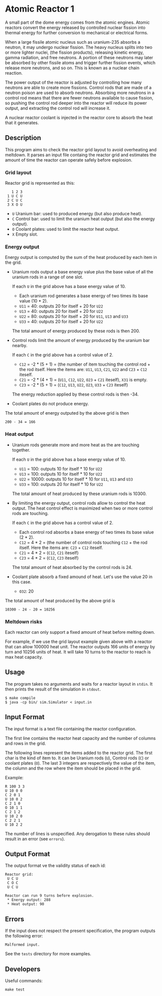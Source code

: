 # Atomic Reactor 1

A small part of the dome energy comes from the atomic engines.
Atomic reactors convert the energy released by controlled nuclear fission into
thermal energy for further conversion to mechanical or electrical forms.

When a large fissile atomic nucleus such as uranium-235 absorbs a neutron,
it may undergo nuclear fission.
The heavy nucleus splits into two or more lighter nuclei, (the fission products),
releasing kinetic energy, gamma radiation, and free neutrons.
A portion of these neutrons may later be absorbed by other fissile atoms and
trigger further fission events, which release more neutrons, and so on.
This is known as a nuclear chain reaction.

The power output of the reactor is adjusted by controlling how many neutrons are able
to create more fissions.
Control rods that are made of a neutron poison are used to absorb neutrons.
Absorbing more neutrons in a control rod means that there are fewer neutrons
available to cause fission, so pushing the control rod deeper into the reactor
will reduce its power output, and extracting the control rod will increase it.

A nuclear reactor coolant is injected in the reactor core to absorb the heat that
it generates.

## Description

This program aims to check the reactor grid layout to avoid overheating and meltdown.
It parses an input file containg the reactor grid and estimates the amount of time
the reactor can operate safely before explosion.

### Grid layout

Reactor grid is represented as this:

	   1 2 3
	 1 U C U
	 2 C U C
	 3 X O U

* `U` Uranium bar: used to produced energy (but also produce heat).
* `C` Control bar: used to limit the uranium heat output (but also the energy output).
* `O` Coolant plates: used to limit the reactor heat output.
* `X` Empty slot.

### Energy output

Energy output is computed by the sum of the heat produced by each item in the grid.

* Uranium rods output a base energy value plus the base value of all the uranium rods
  in a range of one slot.

  If each `U` in the grid above has a base energy value of 10.
    * Each uranium rod generates a base energy of two times its base value (10 * 2).
    * `U11` = 40: outputs 20 for itself + 20 for `U22`
    * `U13` = 40: outputs 20 for itself + 20 for `U22`
    * `U22` = 80: outputs 20 for itself + 20 for `U11`, `U13` and `U33`
    * `U33` = 40: outputs 20 for itself + 20 for `U22`

  The total amount of energy produced by these rods is then 200.

* Control rods limit the amount of energy produced by the uranium bar nearby.

  If each `C` in the grid above has a control value of 2.
   * `C12` = -2 * (5 + 1) = (the number of item touching the control rod + the rod itself.
	 Here the items are: `U11`, `U13`, `C21`, `U22` and `C23` + `C12` iteself.
   * `C21` = -2 * (4 + 1) = (`U11`, `C12`, `U22`, `O23` + `C21` iteself), `X31` is empty.
   * `C23` = -2 * (5 + 1) = (`C12`, `U13`, `U22`, `O23`, `U33` + `C23` iteself)

  The energy reduction applied by these control rods is then -34.

* Coolant plates do not produce energy.

The total amount of energy outputed by the above grid is then

	200 - 34 = 166

### Heat output

* Uranium rods generate more and more heat as the are touching together.

  If each `U` in the grid above has a base energy value of 10.
   * `U11` = 100: outputs 10 for itself * 10 for `U22`
   * `U13` = 100: outputs 10 for itself * 10 for `U22`
   * `U22` = 10000: outputs 10 for itself * 10 for `U11`, `U13` and `U33`
   * `U33` = 100: outputs 20 for itself * 10 for `U22`

  The total amount of heat produced by these uranium rods is 10300.

* By limiting the energy output, control rods allow to control the heat output.
  The heat control effect is maximized when two or more control rods are touching.

  If each `C` in the grid above has a control value of 2.
   * Each control rod absorbs a base energy of two times its base value (2 * 2).
   * `C12` = 4 * 2 = (the number of control rods touching `C12` + the rod itself.
	 Here the items are: `C23` + `C12` iteself.
   * `C21` = 4 * 2 = (`C12`, `C21` iteself)
   * `C23` = 4 * 2 = (`C12`, `C23` iteself)

   The total amount of heat absorbed by the control rods is 24.

* Coolant plate absorb a fixed amound of heat. Let's use the value 20 in this case.
   * `O32`: 20

The total amount of heat produced by the above grid is

	10300 - 24 - 20 = 10256

### Meltdown risks

Each reactor can only support a fixed amount of heat before melting down.

For example, if we use the grid layout example given above with a reactor that can
allow 100000 heat unit.
The reactor outputs 166 units of energy by turn and 10256 units of heat.
It will take 10 turns to the reactor to reach is max heat capacity.

## Usage

The program takes no arguments and waits for a reactor layout in `stdin`.
It then prints the result of the simulation in `stdout`.

	$ make compile
	$ java -cp bin/ sim.Simulator < input.in

## Input Format

The input format is a text file containing the reactor configuration.

The first line contains the reactor heat capacity and the number of columns and
rows in the grid.

The following lines represent the items added to the reactor grid.
The first char is the kind of item to.
It can be Uranium rods (`U`), Control rods (`C`) or coolant plates (`O`).
The last 3 integers are respectively the value of the item, the column and the
row where the item should be placed in the grid.

Example:

	R 100 3 3
	U 10 0 0
	C 2 0 1
	U 10 0 2
	C 2 1 0
	O 10 1 1
	C 2 1 2
	U 10 2 0
	C 2 2 1
	U 10 2 2

The number of lines is unspecified.
Any derogation to these rules should result in an error (see `errors`).

## Output Format

The output format ve the validity status of each id:

	Reactor grid:
	 U C U
	 C O C
	 U C U

	Reactor can run 9 turns before explosion.
	 * Energy output: 288
	 * Heat output: 90

## Errors

If the input does not respect the present specification, the program outputs
the following error:

	Malformed input.

See the `tests` directory for more examples.

## Developers

Useful commands:

	make test
